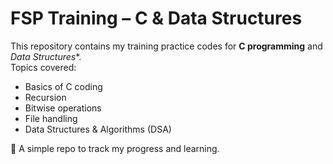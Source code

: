 # FSP Training – C & Data Structures  

This repository contains my training practice codes for **C programming** and *Data Structures**.  
Topics covered:  
- Basics of C coding  
- Recursion  
- Bitwise operations  
- File handling  
- Data Structures & Algorithms (DSA)  

🚀 A simple repo to track my progress and learning.  
